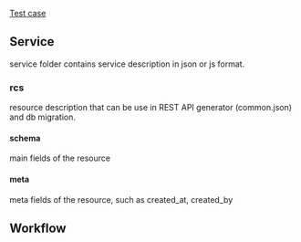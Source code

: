 [Test case](https://sequencediagram.org/index.html#initialData=C4S2BsFMAIFkGVoBVIGdioFCYA4EMAnUAYxHwDthoBVASV0JLL0ugGEEGiRSKqBFLkz7QA6gEYhPZq1EAmKbxZUkABSST83JazVIFdALQA+DvABcxApDzAY8APKYzJveMvXb9p2YA8ht3MAewBrTDp-M2CwiX9Ax2gAVxwAEy9Mfn8Jc2ACFlQAMyCCAFtoADJoApBwOwJnBBN+cxwg8HAG+H9mgHNIKmS0u06TKMGvaHRivD6MrLkWto7+E3lzPoHU9PlXdQW8Yhi5OL3ooA)

## Service
service folder contains service description in json or js format.

### rcs
resource description that can be use in REST API generator (common.json) and db migration.

#### schema
main fields of the resource

#### meta
meta fields of the resource, such as created\_at, created\_by

## Workflow

